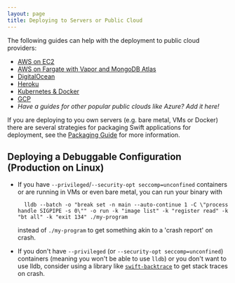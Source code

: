 ```yaml
---
layout: page
title: Deploying to Servers or Public Cloud
---
```


The following guides can help with the deployment to public cloud providers:
* [AWS on EC2](/server/guides/deploying/aws.html)
* [AWS on Fargate with Vapor and MongoDB Atlas](/server/guides/deploying/aws-copilot-fargate-vapor-mongo.html)
* [DigitalOcean](/server/guides/deploying/digital-ocean.html)
* [Heroku](/server/guides/deploying/heroku.html)
* [Kubernetes & Docker](/server/guides/packaging.html#docker)
* [GCP](/server/guides/deploying/gcp.html)
* _Have a guides for other popular public clouds like Azure? Add it here!_

If you are deploying to you own servers (e.g. bare metal, VMs or Docker) there are several strategies for packaging Swift applications for deployment, see the [Packaging Guide](/server/guides/packaging.html) for more information.

## Deploying a Debuggable Configuration (Production on Linux)

- If you have `--privileged`/`--security-opt seccomp=unconfined` containers or are running in VMs or even bare metal, you can run your binary with

        lldb --batch -o "break set -n main --auto-continue 1 -C \"process handle SIGPIPE -s 0\"" -o run -k "image list" -k "register read" -k "bt all" -k "exit 134" ./my-program

    instead of `./my-program` to get something akin to a 'crash report' on crash.

- If you don't have `--privileged` (or `--security-opt seccomp=unconfined`) containers (meaning you won't be able to use `lldb`) or you don't want to use lldb, consider using a library like [`swift-backtrace`](https://github.com/swift-server/swift-backtrace) to get stack traces on crash.

